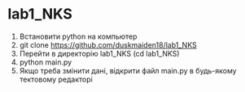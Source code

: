 # lab1_NKS
1) Встановити python на компьютер
2) git clone https://github.com/duskmaiden18/lab1_NKS
3) Перейти в директорію lab1_NKS (cd lab1_NKS)
4) python main.py
5) Якщо треба змінити дані, відкрити файл main.py в будь-якому тектовому редакторі
